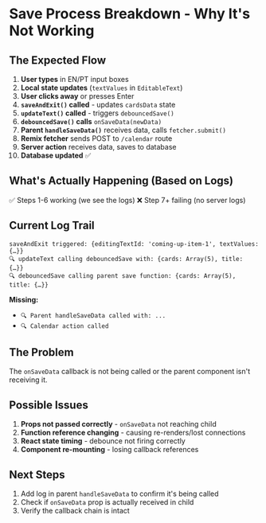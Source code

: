 # Save Process Breakdown - Why It's Not Working

## The Expected Flow

1. **User types** in EN/PT input boxes
2. **Local state updates** (`textValues` in `EditableText`)
3. **User clicks away** or presses Enter
4. **`saveAndExit()` called** - updates `cardsData` state
5. **`updateText()` called** - triggers `debouncedSave()`
6. **`debouncedSave()` calls** `onSaveData(newData)`
7. **Parent `handleSaveData()`** receives data, calls `fetcher.submit()`
8. **Remix fetcher** sends POST to `/calendar` route
9. **Server action** receives data, saves to database
10. **Database updated** ✅

## What's Actually Happening (Based on Logs)

✅ Steps 1-6 working (we see the logs)
❌ Step 7+ failing (no server logs)

## Current Log Trail

```
saveAndExit triggered: {editingTextId: 'coming-up-item-1', textValues: {…}}
🔍 updateText calling debouncedSave with: {cards: Array(5), title: {…}}
🔍 debouncedSave calling parent save function: {cards: Array(5), title: {…}}
```

**Missing:** 
- `🔍 Parent handleSaveData called with: ...`
- `🔍 Calendar action called`

## The Problem

The `onSaveData` callback is not being called or the parent component isn't receiving it.

## Possible Issues

1. **Props not passed correctly** - `onSaveData` not reaching child
2. **Function reference changing** - causing re-renders/lost connections
3. **React state timing** - debounce not firing correctly
4. **Component re-mounting** - losing callback references

## Next Steps

1. Add log in parent `handleSaveData` to confirm it's being called
2. Check if `onSaveData` prop is actually received in child
3. Verify the callback chain is intact
